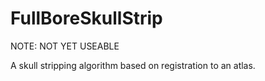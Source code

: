 FullBoreSkullStrip
==================

NOTE: NOT YET USEABLE

A skull stripping algorithm based on registration to an atlas.
